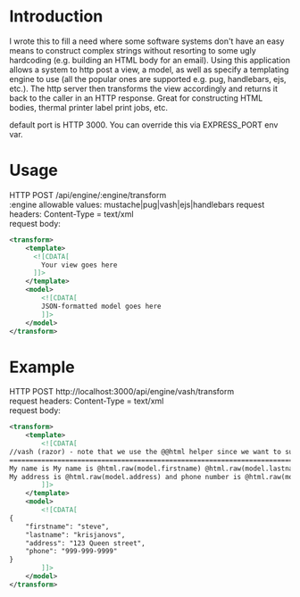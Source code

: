 # Introduction

I wrote this to fill a need where some software systems don't have an easy means to construct complex strings without resorting to some ugly hardcoding (e.g. building an HTML body for an email). Using this application allows a system to http post a view, a model, as well as specify a templating engine to use (all the popular ones are supported e.g. pug, handlebars, ejs, etc.). The http server then transforms the view accordingly and returns it back to the caller in an HTTP response. Great for constructing HTML bodies, thermal printer label print jobs, etc.

default port is HTTP 3000. You can override this via EXPRESS_PORT env var. 

# Usage

HTTP POST /api/engine/:engine/transform  
:engine allowable values: mustache|pug|vash|ejs|handlebars
request headers: Content-Type = text/xml  
request body:  
```xml
<transform>
    <template>
      <![CDATA[
        Your view goes here
      ]]>
    </template>
    <model>
        <![CDATA[
        JSON-formatted model goes here
        ]]>
    </model>
</transform>
```

# Example

HTTP POST http://localhost:3000/api/engine/vash/transform  
request headers: Content-Type = text/xml  
request body:  

```xml
<transform>
	<template>
		<![CDATA[
//vash (razor) - note that we use the @@html helper since we want to suppress any html encoding for this text/plain example
===========================================================================================================================
My name is My name is @html.raw(model.firstname) @html.raw(model.lastname)
My address is @html.raw(model.address) and phone number is @html.raw(model.phone)
		]]>
	</template>
	<model>
		<![CDATA[
{
	"firstname": "steve", 
	"lastname": "krisjanovs", 
	"address": "123 Queen street",
	"phone": "999-999-9999"
}
		]]>
	</model>
</transform>
```